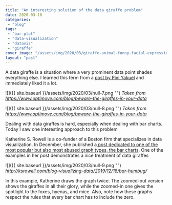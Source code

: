 ```yaml
---
title: "An interesting solution of the data giraffe problem"
date: 2020-03-18
categories: 
 - "blog"
tags: 
 - "bar-plot"
 - "data-visualization"
 - "dataviz"
 - "giraffe"
cover_image: "/assets/img/2020/03/giraffe-animal-funny-facial-expression-39504.jpeg"
layout: "post"
---
```


A data giraffe is a situation where a very prominent data point shades everything else. I learned this term from a [post by Pini Yakuel](https://www.optimove.com/blog/beware-the-giraffes-in-your-data) and immediately liked it a lot.

![]({{ site.baseurl }}/assets/img/2020/03/null-7.png "")
*Taken from [<https://www.optimove.com/blog/beware-the-giraffes-in-your-data>](https://www.optimove.com/blog/beware-the-giraffes-in-your-data)*

![]({{ site.baseurl }}/assets/img/2020/03/null-8.png "")
*Taken from [<https://www.optimove.com/blog/beware-the-giraffes-in-your-data>](https://www.optimove.com/blog/beware-the-giraffes-in-your-data)*

Dealing with data giraffes is hard, especially when dealing with bar charts. Today I saw one interesting approach to this problem

Katherine S. Rowell is a co-funder of a Boston firm that specializes in data visualization. In December, she published a[ post dedicated to one of the most popular but also most abused graph types, the bar charts](http://ksrowell.com/blog-visualizing-data/2019/12/18/bar-humbug/). One of the examples in her post demonstrates a nice treatment of data giraffes

![]({{ site.baseurl }}/assets/img/2020/03/null-9.png "")
*[<http://ksrowell.com/blog-visualizing-data/2019/12/18/bar-humbug/>](http://ksrowell.com/blog-visualizing-data/2019/12/18/bar-humbug/)*

In this example, Katherine draws the graph twice. The zoomed-out version shows the giraffes in all their glory, while the zoomed-in one gives the spotlight to the foxes, hyenas, and mice.
Also, note how these graphs respect the rules that every bar chart has to include the zero.
